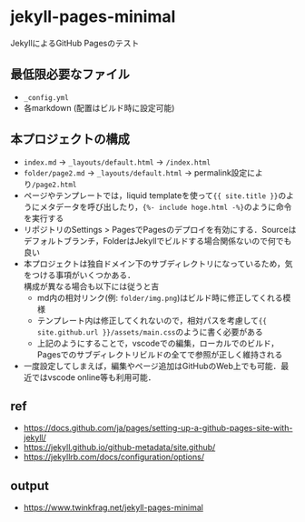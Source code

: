 # jekyll-pages-minimal
JekyllによるGitHub Pagesのテスト

## 最低限必要なファイル
- `_config.yml`
- 各markdown (配置はビルド時に設定可能)

## 本プロジェクトの構成
- `index.md` -> `_layouts/default.html` -> `/index.html`
- `folder/page2.md` -> `_layouts/default.html` -> permalink設定により`/page2.html`
- ページやテンプレートでは，liquid templateを使って`{{ site.title }}`のようにメタデータを呼び出したり，`{%- include hoge.html -%}`のように命令を実行する
- リポジトリのSettings > PagesでPagesのデプロイを有効にする．Sourceはデフォルトブランチ，FolderはJekyllでビルドする場合関係ないので何でも良い
- 本プロジェクトは独自ドメイン下のサブディレクトリになっているため，気をつける事項がいくつかある．  
  構成が異なる場合も以下には従うと吉
  + md内の相対リンク(例: `folder/img.png`)はビルド時に修正してくれる模様
  + テンプレート内は修正してくれないので，相対パスを考慮して`{{ site.github.url }}/assets/main.css`のように書く必要がある
  + 上記のようにすることで，vscodeでの編集，ローカルでのビルド，Pagesでのサブディレクトリビルドの全てで参照が正しく維持される
- 一度設定してしまえば，編集やページ追加はGitHubのWeb上でも可能．最近ではvscode online等も利用可能．

## ref
- https://docs.github.com/ja/pages/setting-up-a-github-pages-site-with-jekyll/
- https://jekyll.github.io/github-metadata/site.github/
- https://jekyllrb.com/docs/configuration/options/

## output
- https://www.twinkfrag.net/jekyll-pages-minimal
